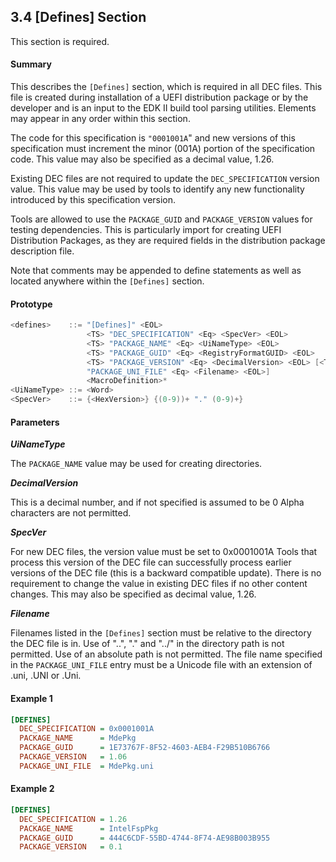 <!--- @file
  3.4 [Defines] Section

  Copyright (c) 2007-2017, Intel Corporation. All rights reserved.<BR>

  Redistribution and use in source (original document form) and 'compiled'
  forms (converted to PDF, epub, HTML and other formats) with or without
  modification, are permitted provided that the following conditions are met:

  1) Redistributions of source code (original document form) must retain the
     above copyright notice, this list of conditions and the following
     disclaimer as the first lines of this file unmodified.

  2) Redistributions in compiled form (transformed to other DTDs, converted to
     PDF, epub, HTML and other formats) must reproduce the above copyright
     notice, this list of conditions and the following disclaimer in the
     documentation and/or other materials provided with the distribution.

  THIS DOCUMENTATION IS PROVIDED BY TIANOCORE PROJECT "AS IS" AND ANY EXPRESS OR
  IMPLIED WARRANTIES, INCLUDING, BUT NOT LIMITED TO, THE IMPLIED WARRANTIES OF
  MERCHANTABILITY AND FITNESS FOR A PARTICULAR PURPOSE ARE DISCLAIMED. IN NO
  EVENT SHALL TIANOCORE PROJECT  BE LIABLE FOR ANY DIRECT, INDIRECT, INCIDENTAL,
  SPECIAL, EXEMPLARY, OR CONSEQUENTIAL DAMAGES (INCLUDING, BUT NOT LIMITED TO,
  PROCUREMENT OF SUBSTITUTE GOODS OR SERVICES; LOSS OF USE, DATA, OR PROFITS;
  OR BUSINESS INTERRUPTION) HOWEVER CAUSED AND ON ANY THEORY OF LIABILITY,
  WHETHER IN CONTRACT, STRICT LIABILITY, OR TORT (INCLUDING NEGLIGENCE OR
  OTHERWISE) ARISING IN ANY WAY OUT OF THE USE OF THIS DOCUMENTATION, EVEN IF
  ADVISED OF THE POSSIBILITY OF SUCH DAMAGE.

-->

## 3.4 [Defines] Section

This section is required.

#### Summary

This describes the `[Defines]` section, which is required in all DEC files.
This file is created during installation of a UEFI distribution package or by
the developer and is an input to the EDK II build tool parsing utilities.
Elements may appear in any order within this section.

The code for this specification is `"0001001A`" and new versions of this
specification must increment the minor (001A) portion of the specification
code. This value may also be specified as a decimal value, 1.26.

Existing DEC files are not required to update the `DEC_SPECIFICATION` version
value. This value may be used by tools to identify any new functionality
introduced by this specification version.

Tools are allowed to use the `PACKAGE_GUID` and `PACKAGE_VERSION` values for
testing dependencies. This is particularly import for creating UEFI
Distribution Packages, as they are required fields in the distribution package
description file.

Note that comments may be appended to define statements as well as located
anywhere within the `[Defines]` section.

#### Prototype

```c
<defines>    ::= "[Defines]" <EOL>
                 <TS> "DEC_SPECIFICATION" <Eq> <SpecVer> <EOL>
                 <TS> "PACKAGE_NAME" <Eq> <UiNameType> <EOL>
                 <TS> "PACKAGE_GUID" <Eq> <RegistryFormatGUID> <EOL>
                 <TS> "PACKAGE_VERSION" <Eq> <DecimalVersion> <EOL> [<TS>
                 "PACKAGE_UNI_FILE" <Eq> <Filename> <EOL>]
                 <MacroDefinition>*
<UiNameType> ::= <Word>
<SpecVer>    ::= {<HexVersion>} {(0-9))+ "." (0-9)+}
```

#### Parameters

**_UiNameType_**

The `PACKAGE_NAME` value may be used for creating directories.

**_DecimalVersion_**

This is a decimal number, and if not specified is assumed to be 0 Alpha
characters are not permitted.

**_SpecVer_**

For new DEC files, the version value must be set to 0x0001001A Tools that
process this version of the DEC file can successfully process earlier versions
of the DEC file (this is a backward compatible update). There is no requirement
to change the value in existing DEC files if no other content changes. This may
also be specified as decimal value, 1.26.

**_Filename_**

Filenames listed in the `[Defines]` section must be relative to the directory
the DEC file is in. Use of "..", "." and "../" in the directory path is not
permitted. Use of an absolute path is not permitted. The file name specified in
the `PACKAGE_UNI_FILE` entry must be a Unicode file with an extension of .uni, .UNI
or .Uni.

#### Example 1

```ini
[DEFINES]
  DEC_SPECIFICATION = 0x0001001A
  PACKAGE_NAME      = MdePkg
  PACKAGE_GUID      = 1E73767F-8F52-4603-AEB4-F29B510B6766
  PACKAGE_VERSION   = 1.06
  PACKAGE_UNI_FILE  = MdePkg.uni
```

#### Example 2

```ini
[DEFINES]
  DEC_SPECIFICATION = 1.26
  PACKAGE_NAME      = IntelFspPkg
  PACKAGE_GUID      = 444C6CDF-55BD-4744-8F74-AE98B003B955
  PACKAGE_VERSION   = 0.1
```
